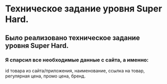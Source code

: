 # Техническое задание уровня Super Hard.


## Было реализовано техническое задание уровня Super Hard.
### Я спарсил все необходимые данные с сайта, а именно:
id товара из сайта/приложения, 
наименование, 
ссылка на товар, 
регулярная цена, 
промо цена, 
бренд.
